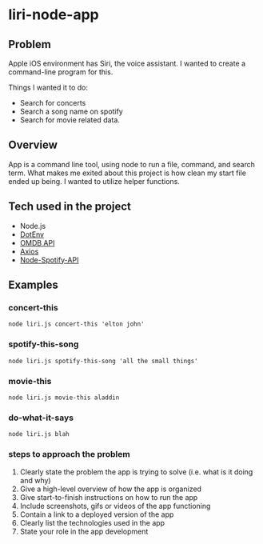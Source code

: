# liri-node-app

## Problem
Apple iOS environment has Siri, the voice assistant. I wanted to create a command-line program for this. 

Things I wanted it to do:
* Search for concerts
* Search a song name on spotify
* Search for movie related data. 


## Overview
App is a command line tool, using node to run a file, command, and search term. What makes me exited about this project is how clean my start file ended up being. I wanted to utilize helper functions.

## Tech used in the project
* Node.js
* [DotEnv](https://www.npmjs.com/package/dotenv)
* [OMDB API](http://www.omdbapi.com)
* [Axios](https://www.npmjs.com/package/axios)
* [Node-Spotify-API](https://www.npmjs.com/package/node-spotify-api)



## Examples

### concert-this
```
node liri.js concert-this 'elton john'
```

### spotify-this-song
```
node liri.js spotify-this-song 'all the small things'
```

### movie-this
```
node liri.js movie-this aladdin
```

### do-what-it-says
```
node liri.js blah
```






### steps to approach the problem
1. Clearly state the problem the app is trying to solve (i.e. what is it doing and why)
2. Give a high-level overview of how the app is organized
3. Give start-to-finish instructions on how to run the app
4. Include screenshots, gifs or videos of the app functioning
5. Contain a link to a deployed version of the app
6. Clearly list the technologies used in the app
7. State your role in the app development
